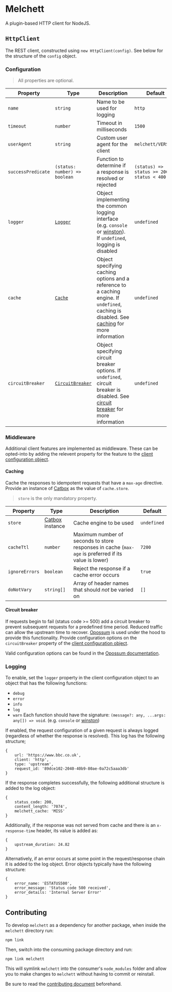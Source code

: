 # Melchett

A plugin-based HTTP client for NodeJS.

## `HttpClient`
The REST client, constructed using `new HttpClient(config)`. See below for the structure of the `config` object.

### Configuration
> All properties are optional.

Property | Type | Description | Default
---|---|---|---
`name` | `string` | Name to be used for logging | `http`
`timeout` | `number` | Timeout in milliseconds | `1500`
`userAgent` | `string` | Custom user agent for the client | `melchett/VERSION`
`successPredicate` | `(status: number) => boolean` | Function to determine if a response is resolved or rejected | `(status) => status >= 200 && status < 400`
`logger` | [`Logger`](#logging) | Object implementing the common logging interface (e.g. `console` or [winston](https://github.com/winstonjs/winston#readme)). If `undefined`, logging is disabled | `undefined`
`cache` | [`Cache`](#caching) | Object specifying caching options and a reference to a caching engine. If `undefined`, caching is disabled. See [caching](#caching) for more information | `undefined`
`circuitBreaker` | [`CircuitBreaker`](#circuit%20breaker) | Object specifying circuit breaker options. If `undefined`, circuit breaker is disabled. See [circuit breaker](#circuit%20breaker) for more information | `undefined`

### Middleware
Additional client features are implemented as middleware. These can be opted-into by adding the relevent property for the feature to the [client configuration object](#configuration).

#### Caching
Cache the responses to idempotent requests that have a `max-age` directive. Provide an instance of [Catbox](https://github.com/hapijs/catbox#readme) as the value of `cache.store`.

> `store` is the only mandatory property.

Property | Type | Description | Default
---|---|---|---
`store` | [Catbox](https://github.com/hapijs/catbox#readme) instance | Cache engine to be used | `undefined`
`cacheTtl` | `number` | Maximum number of seconds to store responses in cache (`max-age` is preferred if its value is lower) | `7200`
`ignoreErrors` | `boolean` | Reject the response if a cache error occurs | `true`
`doNotVary` | `string[]` | Array of header names that should _not_ be varied on |  `[]`

#### Circuit breaker
If requests begin to fail (status code >= 500) add a circuit breaker to prevent subsequent requests for a predefined time period. Reduced traffic can allow the upstream time to recover. [Opossum](https://github.com/nodeshift/opossum) is used under the hood to provide this functionality. Provide configuration options on the `circuitBreaker` property of the [client configuration object](#configuration).

Valid configuration options can be found in the [Opossum documentation](https://nodeshift.dev/opossum/#circuitbreaker).

### Logging
To enable, set the `logger` property in the client configuration object to an object that has the following functions:
* `debug`
* `error`
* `info`
* `log`
* `warn`
Each function should have the signature: `(message?: any, ...args: any[]) => void`. (e.g. `console` or [winston](https://github.com/winstonjs/winston#readme))

If enabled, the request configuration of a given request is always logged (regardless of whether the response is resolved). This log has the following structure;
```
{
    url: 'https://www.bbc.co.uk',
    client: 'http',
    type: 'upstream',
    request_id: '89dce102-2040-40b9-80ae-0a72c5aaa3db'
}
```

If the response completes successfully, the following additional structure is added to the log object:
```
{
    status_code: 200,
    content_length: '7074',
    melchett_cache: 'MISS'
}
```

Additionally, if the response was not served from cache and there is an `x-response-time` header, its value is added as:
```
{
    upstream_duration: 24.82
}
```

Alternatively, if an error occurs at some point in the request/response chain it is added to the log object. Error objects typically have the following structure:
```
{
    error_name: 'ESTATUS500',
    error_message: 'Status code 500 received',
    error_details: 'Internal Server Error'
}
```

## Contributing
To develop `melchett` as a dependency for another package, when inside the `melchett` directory run:
```
npm link
```

Then, switch into the consuming package directory and run:
```
npm link melchett
```

This will symlink `melchett` into the consumer's `node_modules` folder and allow you to make changes to `melchett` without having to commit or reinstall.

Be sure to read the [contributing document](./CONTRIBUTING.md) beforehand.
